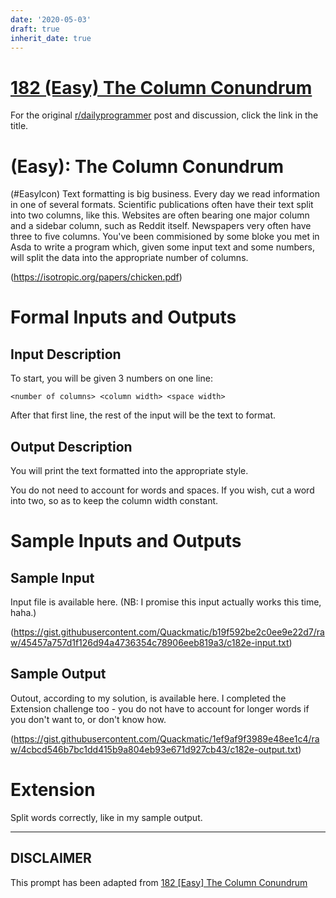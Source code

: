 ```yaml
---
date: '2020-05-03'
draft: true
inherit_date: true
---
```


# [182 (Easy) The Column Conundrum](https://www.reddit.com/r/dailyprogrammer/comments/2hssx6/29092014_challenge_182_easy_the_column_conundrum/)

For the original [r/dailyprogrammer](https://www.reddit.com/r/dailyprogrammer/) post and discussion, click the link in the title.

#  (Easy): The Column Conundrum
(#EasyIcon)
Text formatting is big business. Every day we read information in one of several formats. Scientific publications often have their text split into two columns, like this. Websites are often bearing one major column and a sidebar column, such as Reddit itself. Newspapers very often have three to five columns. You've been commisioned by some bloke you met in Asda to write a program which, given some input text and some numbers, will split the data into the appropriate number of columns.

(https://isotropic.org/papers/chicken.pdf)
# Formal Inputs and Outputs
## Input Description
To start, you will be given 3 numbers on one line:


```
<number of columns> <column width> <space width>
```
After that first line, the rest of the input will be the text to format.

## Output Description
You will print the text formatted into the appropriate style.

You do not need to account for words and spaces. If you wish, cut a word into two, so as to keep the column width constant.

# Sample Inputs and Outputs
## Sample Input
Input file is available here. (NB: I promise this input actually works this time, haha.)

(https://gist.githubusercontent.com/Quackmatic/b19f592be2c0ee9e22d7/raw/45457a757d1f126d94a4736354c78906eeb819a3/c182e-input.txt)
## Sample Output
Outout, according to my solution, is available here. I completed the Extension challenge too - you do not have to account for longer words if you don't want to, or don't know how.

(https://gist.githubusercontent.com/Quackmatic/1ef9af9f3989e48ee1c4/raw/4cbcd546b7bc1dd415b9a804eb93e671d927cb43/c182e-output.txt)
# Extension
Split words correctly, like in my sample output.


----
## **DISCLAIMER**
This prompt has been adapted from [182 [Easy] The Column Conundrum](https://www.reddit.com/r/dailyprogrammer/comments/2hssx6/29092014_challenge_182_easy_the_column_conundrum/
)
